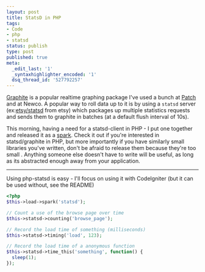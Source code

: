 ```yaml
---
layout: post
title: StatsD in PHP
tags:
- Code
- php
- statsd
status: publish
type: post
published: true
meta:
  _edit_last: '1'
  _syntaxhighlighter_encoded: '1'
  dsq_thread_id: '527792257'
---
```

<a href="http://graphite.wikidot.com/">Graphite</a> is a popular realtime graphing package I've used a bunch at <a href="http://patch.com/">Patch</a> and at Newco. A popular way to roll data up to it is by using a <code>statsd</code> server (ex:<a href="https://github.com/etsy/statsd">etsy/statsd</a> from etsy) which packages up multiple statistics requests and sends them to graphite in batches (at a default flush interval of 10s).

This morning, having a need for a statsd-client in PHP - I put one together and released it as a <a href="http://getsparks.org/packages/statsd/show">spark</a>. Check it out if you're interested in statsd/graphite in PHP, but more importantly   if you have similarly small libraries you've written, don't be afraid to release them because they're  too small . Anything someone else doesn't have to write will be useful, as long as its abstracted enough away from your application.

---

Using php-statsd is easy - I'll focus on using it with CodeIgniter (but it can be used without, see the README)

``` php
<?php
$this->load->spark('statsd');

// Count a use of the browse page over time
$this->statsd->counting('browse_page');

// Record the load time of something (milliseconds)
$this->statsd->timing('load', 123);

// Record the load time of a anonymous function
$this->statsd->time_this('something', function() {
  sleep(1);
});
```
